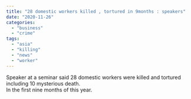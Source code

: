 ```yaml
---
title: "28 domestic workers killed , tortured in 9months : speakers"
date: "2020-11-26"
categories: 
  - "business"
  - "crime"
tags: 
  - "asia"
  - "killing"
  - "news"
  - "worker"
---
```


Speaker at a seminar said 28 domestic workers were killed and tortured including 10 mysterious death.  
In the first nine months of this year.
